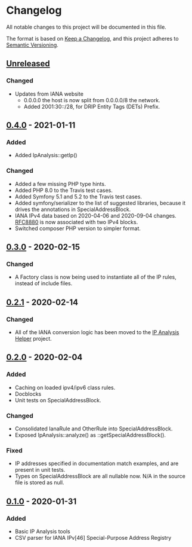 # Changelog
All notable changes to this project will be documented in this file.

The format is based on [Keep a Changelog](https://keepachangelog.com/en/1.0.0/),
and this project adheres to [Semantic Versioning](https://semver.org/spec/v2.0.0.html).

## [Unreleased]
### Changed
- Updates from IANA website
  - 0.0.0.0 the host is now split from 0.0.0.0/8 the network.
  - Added 2001:30::/28, for DRIP Entity Tags (DETs) Prefix.

## [0.4.0] - 2021-01-11
### Added
- Added IpAnalysis::getIp()

### Changed
- Added a few missing PHP type hints.
- Added PHP 8.0 to the Travis test cases.
- Added Symfony 5.1 and 5.2 to the Travis test cases.
- Added symfony/serializer to the list of suggested libraries, because it
  drives the annotations in SpecialAddressBlock.
- IANA IPv4 data based on 2020-04-06 and 2020-09-04 changes.  [RFC8880] is now
  associated with two IPv4 blocks.
- Switched composer PHP version to simpler format.

## [0.3.0] - 2020-02-15
### Changed
- A Factory class is now being used to instantiate all of the IP rules, instead
  of include files.

## [0.2.1] - 2020-02-14
### Changed
- All of the IANA conversion logic has been moved to the [IP Analysis Helper] project.

## [0.2.0] - 2020-02-04
### Added
- Caching on loaded ipv4/ipv6 class rules.
- Docblocks
- Unit tests on SpecialAddressBlock.

### Changed
- Consolidated IanaRule and OtherRule into SpecialAddressBlock.
- Exposed IpAnalysis::analyze() as ::getSpecialAddressBlock().

### Fixed
- IP addresses specified in documentation match examples, and are present in
  unit tests.
- Types on SpecialAddressBlock are all nullable now.  N/A in the source file is
  stored as null.

## [0.1.0] - 2020-01-31
### Added
- Basic IP Analysis tools
- CSV parser for IANA IPv[46] Special-Purpose Address Registry

[Unreleased]: https://github.com/dharple/ip-analysis/compare/v0.4.0...master
[0.4.0]: https://github.com/dharple/ip-analysis/compare/v0.3.0...v0.4.0
[0.3.0]: https://github.com/dharple/ip-analysis/compare/v0.2.1...v0.3.0
[0.2.1]: https://github.com/dharple/ip-analysis/compare/v0.2.0...v0.2.1
[0.2.0]: https://github.com/dharple/ip-analysis/compare/v0.1.0...v0.2.0
[0.1.0]: https://github.com/dharple/ip-analysis/releases/tag/v0.1.0

[IP Analysis Helper]: https://github.com/dharple/ip-analysis-helper
[RFC8880]: https://datatracker.ietf.org/doc/rfc8880/
